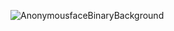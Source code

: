 ![AnonymousfaceBinaryBackground](http://www.elindependiente.com.ar/elindependiente/1.0/img/203637453.jpg)
